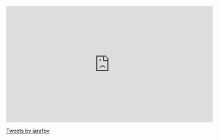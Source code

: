 <iframe width="560" height="315" src="https://www.youtube-nocookie.com/embed/NxSDNogkKX0?controls=0" frameborder="0" allow="accelerometer; autoplay; encrypted-media; gyroscope; picture-in-picture" allowfullscreen></iframe>

<a class="twitter-timeline" data-theme="dark" href="https://dev.to/jarafpv">Tweets by jarafpv</a> <script async src="https://platform.twitter.com/widgets.js" charset="utf-8"></script>